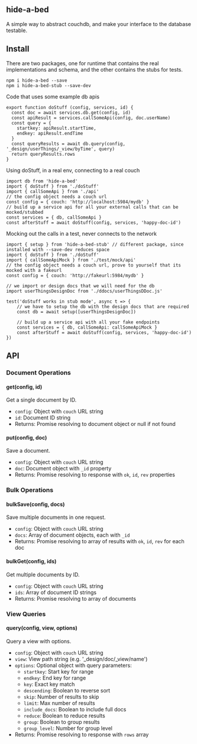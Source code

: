 hide-a-bed
-----------

A simple way to abstract couchdb, and make your interface to the database testable. 

Install
-----

There are two packages, one for runtime that contains the real implementations and schema, and the other contains the stubs for tests.

```
npm i hide-a-bed --save
npm i hide-a-bed-stub --save-dev

```

Code that uses some example db apis
```
export function doStuff (config, services, id) {
  const doc = await services.db.get(config, id)
  const apiResult = services.callSomeApi(config, doc.userName)
  const query = {
    startkey: apiResult.startTime,
    endkey: apiResult.endTime
  }
  const queryResults = await db.query(config, '_design/userThings/_view/byTime', query)
  return queryResults.rows
}

```

Using doStuff, in a real env, connecting to a real couch
```
import db from 'hide-a-bed'
import { doStuff } from './doStuff'
import { callSomeApi } from './api'
// the config object needs a couch url
const config = { couch: 'http://localhost:5984/mydb' }
// build up a service api for all your external calls that can be mocked/stubbed
const services = { db, callSomeApi }
const afterStuff = await doStuff(config, services, 'happy-doc-id')

```

Mocking out the calls in a test, never connects to the network
```
import { setup } from 'hide-a-bed-stub' // different package, since installed with --save-dev reduces space
import { doStuff } from './doStuff'
import { callSomeApiMock } from './test/mock/api'
// the config object needs a couch url, prove to yourself that its mocked with a fakeurl
const config = { couch: 'http://fakeurl:5984/mydb' }

// we import or design docs that we will need for the db
import userThingsDesignDoc from './ddocs/userThingsDDoc.js'

test('doStuff works in stub mode', async t => {
    // we have to setup the db with the design docs that are required
    const db = await setup([userThingsDesignDoc])

    // build up a service api with all your fake endpoints
    const services = { db, callSomeApi: callSomeApiMock }
    const afterStuff = await doStuff(config, services, 'happy-doc-id')
})

```

API 
-------------

### Document Operations

#### get(config, id)
Get a single document by ID.
- `config`: Object with `couch` URL string
- `id`: Document ID string
- Returns: Promise resolving to document object or null if not found

#### put(config, doc) 
Save a document.
- `config`: Object with `couch` URL string
- `doc`: Document object with `_id` property
- Returns: Promise resolving to response with `ok`, `id`, `rev` properties

### Bulk Operations

#### bulkSave(config, docs)
Save multiple documents in one request.
- `config`: Object with `couch` URL string
- `docs`: Array of document objects, each with `_id`
- Returns: Promise resolving to array of results with `ok`, `id`, `rev` for each doc

#### bulkGet(config, ids)
Get multiple documents by ID.
- `config`: Object with `couch` URL string
- `ids`: Array of document ID strings
- Returns: Promise resolving to array of documents

### View Queries

#### query(config, view, options)
Query a view with options.
- `config`: Object with `couch` URL string
- `view`: View path string (e.g. '_design/doc/_view/name')
- `options`: Optional object with query parameters:
  - `startkey`: Start key for range
  - `endkey`: End key for range
  - `key`: Exact key match
  - `descending`: Boolean to reverse sort
  - `skip`: Number of results to skip
  - `limit`: Max number of results
  - `include_docs`: Boolean to include full docs
  - `reduce`: Boolean to reduce results
  - `group`: Boolean to group results
  - `group_level`: Number for group level
- Returns: Promise resolving to response with `rows` array


